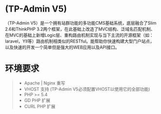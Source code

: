 # (TP-Admin V5)
（TP-Admin V5）是一个拥有站群功能的多功能CMS基础系统，底层融合了Slim 2.6和ThinkPHP 3.2两个框架，在此基础上改造了MVC结构、泛域名匹配机制、在MVC的基础上新增Logic层、重构路由机制实现与当下主流的开源框架（如：laravel，YII等）路由机制相类似的RESTful。能帮助你快速构建大型门户站点，以及快速的开发一个简单但是强大的WEB应用以及API接口。

# 环境要求
> * Apache | Nginx 重写
> * VHOST 支持 (TP-Admin V5必须配置VHOST以使用它的全部功能)
> * PHP >= 5.4
> * GD           PHP 扩展
> * CURL      PHP  扩展

